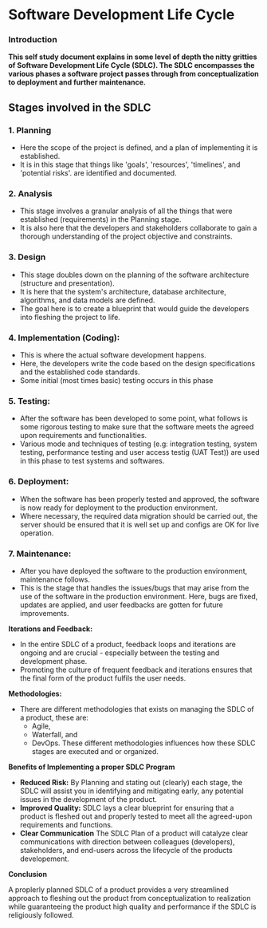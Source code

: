 # Software Development Life Cycle
### Introduction

__This self study document explains in some level of depth the nitty gritties of Software Development Life Cycle (SDLC). The SDLC encompasses the various phases a software project passes through from conceptualization to deployment and further maintenance.__

## Stages involved in the SDLC

### 1. Planning

- Here the scope of the project is defined, and a plan of implementing it is established.
- It is in this stage that things like 'goals', 'resources', 'timelines', and 'potential risks'. are identified and documented.

### 2. Analysis

- This stage involves a granular analysis of all the things that were established (requirements) in the Planning stage.
- It is also here that the developers and stakeholders collaborate to gain a thorough understanding of the project objective and constraints.

### 3. Design

- This stage doubles down on the planning of the software architecture (structure and presentation).
- It is here that the system's architecture, database architecture, algorithms, and data models are defined.
- The goal here is to create a blueprint that would guide the developers into fleshing the project to life.

### 4. Implementation (Coding):

- This is where the actual software development happens.
- Here, the developers write the code based on the design specifications and the established code standards.
- Some initial (most times basic) testing occurs in this phase

### 5. Testing:

- After the software has been developed to some point, what follows is some rigorous testing to make sure that the software meets the agreed upon requirements and functionalities.
- Various mode and techniques of testing (e.g: integration testing, system testing, performance testing and user access testig (UAT Test)) are used in this phase to test systems and softwares.

### 6. Deployment:

- When the software has been properly tested and approved, the software is now ready for deployment to the production environment.
- Where necessary, the required data migration should be carried out, the server should be ensured that it is well set up and configs are OK for live operation.

### 7. Maintenance:

- After you have deployed the software to the production environment, maintenance follows.
- This is the stage that handles the issues/bugs that may arise from the use of the software in the production environment. Here, bugs are fixed, updates are applied, and user feedbacks are gotten for future improvements.

__Iterations and Feedback:__

- In the entire SDLC of a product, feedback loops and iterations are ongoing and are crucial - especially between the testing and development phase.
- Promoting the culture of frequent feedback and iterations ensures that the final form of the product fulfils the user needs.

__Methodologies:__

- There are different methodologies that exists on managing the SDLC of a product, these are: 
  - Agile,
  - Waterfall, and
  - DevOps.
These different methodologies influences how these SDLC stages are executed and or organized.

__Benefits of Implementing a proper SDLC Program__
- __Reduced Risk:__ By Planning and stating out (clearly) each stage, the SDLC will assist you in identifying and mitigating early, any potential issues in the development of the product.
- __Improved Quality:__ SDLC lays a clear blueprint for ensuring that a product is fleshed out and properly tested to meet all the agreed-upon requirements and functions.
- __Clear Communication__
The SDLC Plan of a product will catalyze clear communications with direction between colleagues (developers), stakeholders, and end-users across the lifecycle of the products developement.


__Conclusion__

A proplerly planned SDLC of a product provides a very streamlined approach to fleshing out the product from conceptualization to realization while guaranteeing the product high quality and performance if the SDLC is religiously followed.

